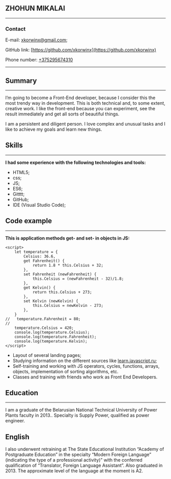 ZHOHUN MIKALAI
---

---
### Contact

E-mail: xkorwinx@gmail.com;

GitHub link: 
[https://github.com/xkorwinx](https://github.com/xkorwinx)

Phone number: [+375295674310](tel:+375295674310)

---
## Summary

---

I’m going to become a Front-End developer, because I consider this the most trendy way in development. This is both technical and, to some extent, creative work. I like the front-end because you can experiment, see the result immediately and get all sorts of beautiful things.

I am a persistent and diligent person. I love complex and unusual tasks and I like to achieve my goals and learn new things.


## Skills

---

**I had some experience with the following technologies and tools:**

* HTML5;
* css;
* JS;
* ES6;
* Gitttt;
* GitHub;
* IDE (Visual Studio Code);

## Code example

---

**This is application methods get- and set- in objects in JS:**

```
<script>
    let temperature = {
        Celsius: 36.6,
        get Fahrenheit() {
            return 1.8 * this.Celsius + 32;
        },
        set Fahrenheit (newFahrenheit) {
            this.Celsius = (newFahrenheit - 32)/1.8;
        },
        get Kelvin() {
            return this.Celsius + 273;
        },
        set Kelvin (newKelvin) {
            this.Celsius = newKelvin - 273;
        },
    }
//   temperature.Fahrenheit = 80;
//
    temperature.Celsius = 420;
    console.log(temperature.Celsius);
    console.log(temperature.Fahrenheit);
    console.log(temperature.Kelvin);
</script>
```

* Layout of several landing pages;
* Studying information on the different sources like [learn.javascript.ru](https://learn.javascript.ru/);
* Self-training and working with JS operators, cycles, functions, arrays, objects, implementation of sorting algorithms, etc.
* Classes and training with friends who work as Front End Developers.

## Education

---

I am a graduate of the Belarusian National Technical University of Power Plants faculty in 2013.. Specialty is Supply Power, qualified as power engineer.

## English

I also underwent retraining at The State Educational Institution “Academy of Postgraduate Education” in the specialty “Modern Foreign Language” (indicating the type of a professional activity)” with the conferred qualification of “Translator, Foreign Language Assistant”. Also graduated in 2013. The approximate level of the language at the moment is A2.